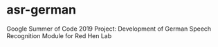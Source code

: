 # asr-german
Google Summer of Code 2019 Project: Development of German Speech Recognition Module for Red Hen Lab
